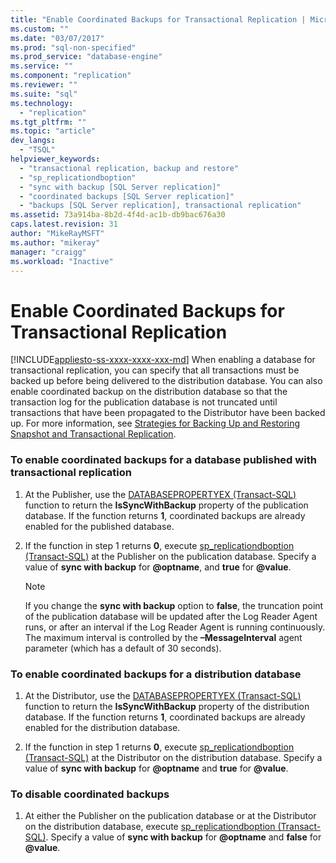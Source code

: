 ```yaml
---
title: "Enable Coordinated Backups for Transactional Replication | Microsoft Docs"
ms.custom: ""
ms.date: "03/07/2017"
ms.prod: "sql-non-specified"
ms.prod_service: "database-engine"
ms.service: ""
ms.component: "replication"
ms.reviewer: ""
ms.suite: "sql"
ms.technology: 
  - "replication"
ms.tgt_pltfrm: ""
ms.topic: "article"
dev_langs: 
  - "TSQL"
helpviewer_keywords: 
  - "transactional replication, backup and restore"
  - "sp_replicationdboption"
  - "sync with backup [SQL Server replication]"
  - "coordinated backups [SQL Server replication]"
  - "backups [SQL Server replication], transactional replication"
ms.assetid: 73a914ba-8b2d-4f4d-ac1b-db9bac676a30
caps.latest.revision: 31
author: "MikeRayMSFT"
ms.author: "mikeray"
manager: "craigg"
ms.workload: "Inactive"
---
```

# Enable Coordinated Backups for Transactional Replication
[!INCLUDE[appliesto-ss-xxxx-xxxx-xxx-md](../../../includes/appliesto-ss-xxxx-xxxx-xxx-md.md)]
  When enabling a database for transactional replication, you can specify that all transactions must be backed up before being delivered to the distribution database. You can also enable coordinated backup on the distribution database so that the transaction log for the publication database is not truncated until transactions that have been propagated to the Distributor have been backed up. For more information, see [Strategies for Backing Up and Restoring Snapshot and Transactional Replication](../../../relational-databases/replication/administration/strategies-for-backing-up-and-restoring-snapshot-and-transactional-replication.md).  
  
### To enable coordinated backups for a database published with transactional replication  
  
1.  At the Publisher, use the [DATABASEPROPERTYEX &#40;Transact-SQL&#41;](../../../t-sql/functions/databasepropertyex-transact-sql.md) function to return the **IsSyncWithBackup** property of the publication database. If the function returns **1**, coordinated backups are already enabled for the published database.  
  
2.  If the function in step 1 returns **0**, execute [sp_replicationdboption &#40;Transact-SQL&#41;](../../../relational-databases/system-stored-procedures/sp-replicationdboption-transact-sql.md) at the Publisher on the publication database. Specify a value of **sync with backup** for **@optname**, and **true** for **@value**.  
  
    > [!NOTE]  
    >  If you change the **sync with backup** option to **false**, the truncation point of the publication database will be updated after the Log Reader Agent runs, or after an interval if the Log Reader Agent is running continuously. The maximum interval is controlled by the **–MessageInterval** agent parameter (which has a default of 30 seconds).  
  
### To enable coordinated backups for a distribution database  
  
1.  At the Distributor, use the [DATABASEPROPERTYEX &#40;Transact-SQL&#41;](../../../t-sql/functions/databasepropertyex-transact-sql.md) function to return the **IsSyncWithBackup** property of the distribution database. If the function returns **1**, coordinated backups are already enabled for the distribution database.  
  
2.  If the function in step 1 returns **0**, execute [sp_replicationdboption &#40;Transact-SQL&#41;](../../../relational-databases/system-stored-procedures/sp-replicationdboption-transact-sql.md) at the Distributor on the distribution database. Specify a value of **sync with backup** for **@optname** and **true** for **@value**.  
  
### To disable coordinated backups  
  
1.  At either the Publisher on the publication database or at the Distributor on the distribution database, execute [sp_replicationdboption &#40;Transact-SQL&#41;](../../../relational-databases/system-stored-procedures/sp-replicationdboption-transact-sql.md). Specify a value of **sync with backup** for **@optname** and **false** for **@value**.  
  
  
